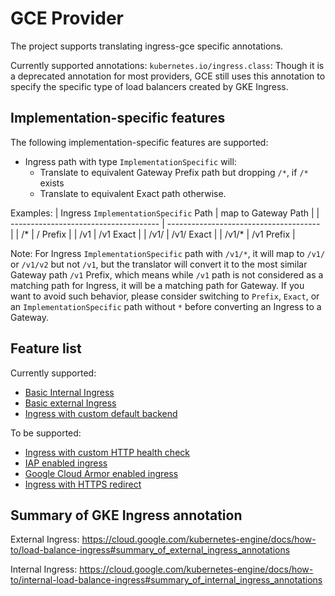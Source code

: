 # GCE Provider

The project supports translating ingress-gce specific annotations.

Currently supported annotations:
`kubernetes.io/ingress.class`: Though it is a deprecated annotation for most providers, GCE still uses this annotation to specify the specific type of load balancers created by GKE Ingress.

## Implementation-specific features

The following implementation-specific features are supported:

- Ingress path with type `ImplementationSpecific` will:
  - Translate to equivalent Gateway Prefix path but dropping `/*`, if `/*` exists
  - Translate to equivalent Exact path otherwise.

Examples:
| Ingress `ImplementationSpecific` Path | map to Gateway Path                    |
| ------------------------------------- | -------------------------------------- |
| /*                                    | / Prefix                               |
| /v1                                   | /v1 Exact                              |
| /v1/                                  | /v1/ Exact                             |
| /v1/*                                 | /v1 Prefix                             |

Note: For Ingress `ImplementationSpecific` path with `/v1/*`, it will map to
`/v1/` or `/v1/v2` but not `/v1`, but the translator will convert it to the
most similar Gateway path `/v1` Prefix, which means while `/v1` path is not
considered as a matching path for Ingress, it will be a matching path for
Gateway.
If you want to avoid such behavior, please consider switching to `Prefix`, 
`Exact`, or an `ImplementationSpecific` path without `*` before converting
an Ingress to a Gateway.

## Feature list
Currently supported:
- [Basic Internal Ingress](https://github.com/GoogleCloudPlatform/gke-networking-recipes/tree/main/ingress/single-cluster/ingress-internal-basic)
- [Basic external Ingress](https://github.com/GoogleCloudPlatform/gke-networking-recipes/tree/main/ingress/single-cluster/ingress-external-basic)
- [Ingress with custom default backend](https://github.com/GoogleCloudPlatform/gke-networking-recipes/tree/main/ingress/single-cluster/ingress-custom-default-backend)

To be supported:
 - [Ingress with custom HTTP health check](https://github.com/GoogleCloudPlatform/gke-networking-recipes/tree/main/ingress/single-cluster/ingress-custom-http-health-check)
 - [IAP enabled ingress](https://github.com/GoogleCloudPlatform/gke-networking-recipes/tree/main/ingress/single-cluster/ingress-iap)
 - [Google Cloud Armor enabled ingress](https://github.com/GoogleCloudPlatform/gke-networking-recipes/blob/main/ingress/single-cluster/ingress-cloudarmor/README.md)
 - [Ingress with HTTPS redirect](https://github.com/GoogleCloudPlatform/gke-networking-recipes/tree/main/ingress/single-cluster/ingress-https)

## Summary of GKE Ingress annotation
External Ingress:
https://cloud.google.com/kubernetes-engine/docs/how-to/load-balance-ingress#summary_of_external_ingress_annotations

Internal Ingress:
https://cloud.google.com/kubernetes-engine/docs/how-to/internal-load-balance-ingress#summary_of_internal_ingress_annotations
